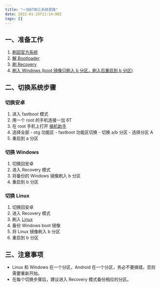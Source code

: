 ```yaml
---
title: "一加6T刷三系统思路"
date: 2022-01-23T11:14:00Z
tags: []
---
```


## 一、准备工作

1. [刷回官方系统](https://oneplusbbs.com/forum.php?mod=viewthread&tid=4703804)
2. [解 Bootloader](https://www.oneplusbbs.com/forum.php?mod=viewthread&tid=4689069)
3. [刷 Recovery](http://www.romleyuan.com/lec/read?id=135)
4. [刷入 Windows (boot 镜像只刷入 b 分区，刷入后重启到 b 分区)](https://www.bilibili.com/video/BV1MU4y137Yi?spm_id_from=333.999.0.0)

## 二、切换系统步骤

### 切换安卓

1. 进入 fastboot 模式
2. 用一个 root 的手机连接一加 6T
3. 在 root 手机上打开 [搞机助手](https://lsy22.lanzouq.com/il8M0z5c6oh?w1)
4. 选择全部 - otg 功能区 - fastboot 功能区切换 - 切换 a/b 分区 - 选择分区 A
5. 重启到 a 分区

### 切换 Windows

1. 切换回安卓
2. 进入 Recovery 模式
3. 将备份的 Windows 镜像刷入 b 分区
4. 重启到 b 分区

### 切换 Linux

1. 切换回安卓
2. 进入 Recovery 模式
3. 刷入 [Linux](https://www.bilibili.com/video/BV1CM4y1V73j/?share_source=copy_web&vd_source=5cfda173b3f4c09b66c641f3a24d103c)
4. 备份 Windows boot 镜像
5. 将 Linux 镜像刷入 b 分区
6. 重启到 b 分区

## 三、注意事项

- Linux 和 Windows 在一个分区，Android 在一个分区，务必不要搞错，否则需要重新开始。
- 在每个切换步骤后，建议进入 Recovery 模式备份相应的分区。
